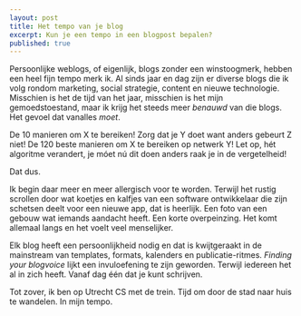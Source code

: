 ```yaml
---
layout: post
title: Het tempo van je blog
excerpt: Kun je een tempo in een blogpost bepalen?
published: true
---
```


Persoonlijke weblogs, of eigenlijk, blogs zonder een winstoogmerk, hebben een heel fijn tempo merk ik. Al sinds jaar en dag zijn er diverse blogs die ik volg rondom marketing, social strategie, content en nieuwe technologie. Misschien is het de tijd van het jaar, misschien is het mijn gemoedstoestand, maar ik krijg het steeds meer _benauwd_ van die blogs. Het gevoel dat vanalles _moet_. 

De 10 manieren om X te bereiken! Zorg dat je Y doet want anders gebeurt Z niet! De 120 beste manieren om X te bereiken op netwerk Y! Let op, hét algoritme verandert, je móet nú dit doen anders raak je in de vergetelheid!

Dat dus.

Ik begin daar meer en meer allergisch voor te worden. Terwijl het rustig scrollen door wat koetjes en kalfjes van een software ontwikkelaar die zijn schetsen deelt voor een nieuwe app, dat is heerlijk. Een foto van een gebouw wat iemands aandacht heeft. Een korte overpeinzing. Het komt allemaal langs en het voelt veel menselijker. 

Elk blog heeft een persoonlijkheid nodig en dat is kwijtgeraakt in de mainstream van templates, formats, kalenders en publicatie-ritmes. _Finding your blogvoice_ lijkt een invuloefening te zijn geworden. Terwijl iedereen het al in zich heeft. Vanaf dag één dat je kunt schrijven.

Tot zover, ik ben op Utrecht CS met de trein. Tijd om door de stad naar huis te wandelen. In mijn tempo. 